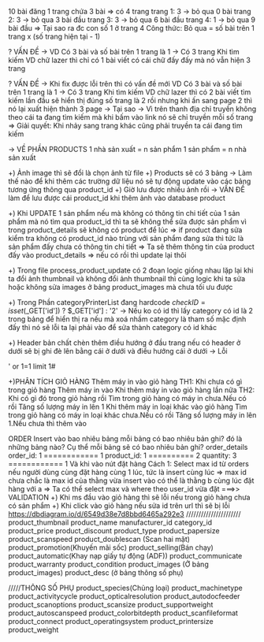 10 bài đăng
1 trang chứa 3 bài
=> có 4 trang
trang 1: 3 -> bỏ qua 0 bài
trang 2: 3 -> bỏ qua 3 bài đầu
trang 3: 3 -> bỏ qua 6 bài đầu
trang 4: 1 -> bỏ qua 9 bài đầu
=> Tại sao ra đc con số 1 ở trang 4
Công thức:
Bỏ qua = số bài trên 1 trang x (số trang hiện tại - 1)

? VẤN ĐỀ -> VD Có 3 bài và số bài trên 1 trang là 1 -> Có 3 trang
Khi tìm kiếm VD chữ lazer thì chỉ có 1 bài viết có cái chữ đấy đấy mà nó vẫn hiện 3 trang

? VẤN ĐỀ -> Khi fix được lỗi trên thì có vấn đề mới VD Có 3 bài và số bài trên 1 trang là 1 -> Có 3 trang Khi tìm kiếm VD chữ lazer thì có 2 bài viết tìm kiếm lần đầu sẽ hiển thị đúng số trang là 2 rồi nhưng khi ấn sang page 2 thì nó lại xuất hiện thành 3 page -> Tại sao -> Vì trên thanh địa chỉ truyền không theo cái ta đang tìm kiếm mà khi bấm vào link nó sẽ chỉ truyền mỗi số trang
=> Giải quyết: Khi nhảy sang trang khác cũng phải truyền ta cái đang tìm kiếm

-> VỀ PHẦN PRODUCTS
1 nhà sản xuất = n sản phẩm
1 sản phẩm = n nhà sản xuất

+) Ảnh image thì sẽ đổi là chọn ảnh từ file
+) Products sẽ có 3 bảng
-> Làm thế nào để khi thêm các trường dữ liệu nó sẽ tự động update vào các bảng tương ứng thông qua product_id
+) Giờ lưu được nhiều ảnh rồi -> VẤN ĐỀ làm để lưu được cái product_id khi thêm ảnh vào database product

+) Khi UPDATE 1 sản phẩm nếu mà không có thông tin chi tiết của 1 sản phẩm mà nó tìm qua product_id thì ta sẽ không thể sửa được sản phẩm vì trong product_details sẽ không có product để lúc => if product đang sửa kiểm tra không có product_id nào trùng với sản phẩm đang sửa thì tức là sản phẩm đấy chưa có thông tin chi tiết => Ta sẽ thêm thông tin của product đấy vào product_details => nếu có rồi thì update lại thôi

+) Trong file process_product_update có 2 đoạn logic giống nhau lặp lại khi ta đổi ảnh thumbnail và không đổi ảnh thumbnail thì cùng logic khi ta sửa hoặc không sửa images ở bảng product_images mà chưa tối ưu được

+) Trong Phần categoryPrinterList đang hardcode
$checkID = isset($\_GET['id']) ? $\_GET['id'] : '2' -> Nếu ko có id thì lấy category có id là 2 trong bảng để hiển thị ra nếu mà xoá nhầm category là tham số mặc định đấy thì nó sẽ lỗi ta lại phải vào để sửa thành category có id khác

+) Header bản chất chèn thêm điều hướng ở đầu trang nếu có header ở dưới sẽ bị ghi đè lên bằng cái ở dưới và điều hướng cái ở dưới -> Lỗi

' or 1=1 limit 1#

+)PHÂN TÍCH GIỎ HÀNG
Thêm máy in vào giỏ hàng
TH1: Khi chưa có gì trong giỏ hàng
Thêm máy in vào
Khi thêm máy in vào giỏ hàng lần nữa
TH2: Khi có gì đó trong giỏ hàng rồi
Tìm trong giỏ hàng có máy in chưa.Nếu có rồi Tăng số lượng máy in lên 1
Khi thêm máy in loại khác vào giỏ hàng
Tìm trong giỏ hàng có máy in loại khác chưa.Nếu có rồi Tăng số lượng máy in lên 1.Nếu chưa thì thêm vào

ORDER
Insert vào bao nhiêu bảng mỗi bảng có bao nhiêu bản ghi? đó là những bảng nào? Cụ thể mỗi bảng sẽ có bao nhiêu bản ghi?
order_details
order_id: 1 ============ 1
product_id: 1 ========== 2
quantity: 3 ============ 1
Và khi vào nút đặt hàng
Cách 1: Select max id từ orders nếu người dùng cùng đặt hàng cùng 1 lúc, tức là insert cùng lúc => max id chưa chắc là max id của thằng vừa insert vào có thể là thằng b cùng lúc đặt hàng với a => Ta có thể select max và where theo user_id vừa đặt
===>> VALIDATION
+) Khi ms đầu vào giỏ hàng thì sẽ lỗi nếu trong giỏ hàng chưa có sản phẩm
+) Khi click vào giỏ hàng nếu sửa id trên url thì sẽ bị lỗi
https://dbdiagram.io/d/6549d38e7d8bbd6465a292e3
//////////////////////
product_thumbnail
product_name
manufacturer_id
category_id
product_price
product_discount
product_type
product_papersize
product_scanspeed
product_doublescan (Scan hai mặt)
product_promotion(Khuyến mãi sốc)
product_selling(Bán chạy)
product_automatic(Khay nạp giấy tự động (ADF))
product_communicate
product_warranty
product_condition
product_images (Ở bảng product_images)
product_desc (ở bảng thông số phụ)

/////THÔNG SỐ PHỤ
product_species(Chủng loại)
product_machinetype
product_activitycycle
product_opticalresolution
product_autodocfeeder
product_scanoptions
product_scansize
product_supportweight
product_autoscanspeed
product_colorbitdepth
product_scanfileformat
product_connect
product_operatingsystem
product_printersize
product_weight
